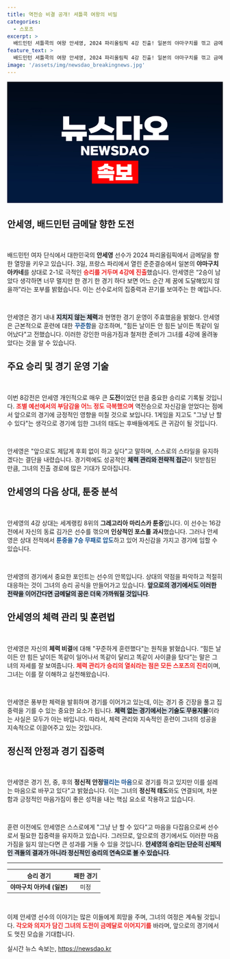 ```yaml
---
title: 역전승 비결 공개! 셔틀콕 여왕의 비밀
categories:
  - 스포츠
excerpt: >
  배드민턴 셔틀콕의 여왕 안세영, 2024 파리올림픽 4강 진출! 일본의 야마구치를 꺾고 금메달의 꿈에 한 걸음 다가선 그녀의 각오와 승리 비결을 들어보세요!
feature_text: >
  배드민턴 셔틀콕의 여왕 안세영, 2024 파리올림픽 4강 진출! 일본의 야마구치를 꺾고 금메달의 꿈에 한 걸음 다가선 그녀의 각오와 승리 비결을 들어보세요!
image: '/assets/img/newsdao_breakingnews.jpg'
---
```


<p><img src="/assets/img/newsdao_breakingnews.jpg" alt="ranknews 속보" /></p>

<h2 data-ke-size="size26">안세영, 배드민턴 금메달 향한 도전</h2>

<p data-ke-size="size16">&nbsp;</p>

<p>배드민턴 여자 단식에서 대한민국의 <b>안세영</b> 선수가 2024 파리올림픽에서 금메달을 향한 열망을 키우고 있습니다. 3일, 프랑스 파리에서 열린 준준결승에서 일본의 <b>야마구치 아카네</b>를 상대로 2-1로 극적인 <b><span style="color: #ee2323;">승리를 거두며 4강에 진출</span></b>했습니다. 안세영은 “2승이 남았다 생각하면 너무 멀지만 한 경기 한 경기 하다 보면 어느 순간 제 꿈에 도달해있지 않을까”라는 포부를 밝혔습니다. 이는 선수로서의 집중력과 끈기를 보여주는 한 예입니다.</p></p>

<p data-ke-size="size16">&nbsp;</p>

<p>안세영은 경기 내내 <b><span style="background-color: #21538527;">지치지 않는 체력</span></b>과 현명한 경기 운영이 주효했음을 밝혔다. 안세영은 근본적으로 훈련에 대한 <b><span style="color: #1a5490;">꾸준함</span></b>을 강조하며, "힘든 날이든 안 힘든 날이든 똑같이 일어났다"고 전했습니다. 이러한 강인한 마음가짐과 철저한 준비가 그녀를 4강에 올려놓았다는 것을 알 수 있습니다. </p>

<h2 data-ke-size="size26">주요 승리 및 경기 운영 기술</h2>

<p data-ke-size="size16">&nbsp;</p>

<p>이번 8강전은 안세영 개인적으로 매우 큰 <b>도전</b>이었던 만큼 중요한 승리로 기록될 것입니다. <b><span style="color: #ee2323;">조별 예선에서의 부담감을 어느 정도 극복했으며</span></b> 역전승으로 자신감을 얻었다는 점에서 앞으로의 경기에 긍정적인 영향을 미칠 것으로 보입니다. 1게임을 지고도 "그냥 난 할 수 있다"는 생각으로 경기에 임한 그녀의 태도는 후배들에게도 큰 귀감이 될 것입니다. </p>

<p data-ke-size="size16">&nbsp;</p>

<p>안세영은 "앞으로도 제답게 후회 없이 하고 싶다"고 말하며, 스스로의 스타일을 유지하겠다는 결단을 내렸습니다. 경기력에도 성공적인 <b><span style="background-color: #21538527;">체력 관리와 전략적 접근</span></b>이 뒷받침된 만큼, 그녀의 진출 경로에 많은 기대가 모아집니다. </p>

<h2 data-ke-size="size26">안세영의 다음 상대, 툰중 분석</h2>

<p data-ke-size="size16">&nbsp;</p>

<p>안세영의 4강 상대는 세계랭킹 8위의 <b>그레고리아 마리스카 툰중</b>입니다. 이 선수는 16강전에서 자신의 동료 김가은 선수를 꺾으며 <b>인상적인 포스를 과시</b>했습니다. 그러나 안세영은 상대 전적에서 <b><span style="color: #1a5490;">툰중을 7승 무패로 압도</span></b>하고 있어 자신감을 가지고 경기에 임할 수 있습니다.</p>

<p data-ke-size="size16">&nbsp;</p>

<p>안세영의 경기에서 중요한 포인트는 선수의 안목입니다. 상대의 약점을 파악하고 적절히 대응하는 것이 그녀의 승리 공식을 만들어가고 있습니다. <b><span style="background-color: #21538527;">앞으로의 경기에서도 이러한 전략을 이어간다면 금메달의 꿈은 더욱 가까워질 것입니다</span></b>.</p>

<h2 data-ke-size="size26">안세영의 체력 관리 및 훈련법</h2>

<p data-ke-size="size16">&nbsp;</p>

<p>안세영은 자신의 <b>체력 비결</b>에 대해 "꾸준하게 훈련했다"는 원칙을 밝혔습니다. “힘든 날이든 안 힘든 날이든 똑같이 일어나서 똑같이 달리고 똑같이 사이클을 탔다”는 말은 그녀의 자세를 잘 보여줍니다. <b><span style="color: #ee2323;">체력 관리가 승리의 열쇠라는 점은 모든 스포츠의 진리</span></b>이며, 그녀는 이를 잘 이해하고 실천해왔습니다.</p>

<p data-ke-size="size16">&nbsp;</p>

<p>안세영은 풍부한 체력을 발휘하며 경기를 이어가고 있는데, 이는 경기 중 긴장을 풀고 집중력을 기를 수 있는 중요한 요소가 됩니다. <b><span style="background-color: #21538527;">체력 없는 경기에서는 기술도 무용지물</span></b>이라는 사실은 모두가 아는 바입니다. 따라서, 체력 관리와 지속적인 훈련이 그녀의 성공을 지속적으로 이끌어주고 있는 것입니다. </p>

<h2 data-ke-size="size26">정신적 안정과 경기 집중력</h2>

<p data-ke-size="size16">&nbsp;</p>

<p>안세영은 경기 전, 중, 후의 <b>정신적 안정</b리가 얼마나 중요한지를 잘 알고 있습니다. 그녀는 계속 "<b><span style="color: #1a5490;">떨리는 마음</span></b>으로 경기를 하고 있지만 이를 설레는 마음으로 바꾸고 있다"고 밝혔습니다. 이는 그녀의 <b>정신적 태도</b>와도 연결되며, 차분함과 긍정적인 마음가짐이 좋은 성적을 내는 핵심 요소로 작용하고 있습니다. </p>

<p data-ke-size="size16">&nbsp;</p>

<p>훈련 이전에도 안세영은 스스로에게 "그냥 난 할 수 있다"고 마음을 다잡음으로써 선수로서 필요한 집중력을 유지하고 있습니다. 그러므로, 앞으로의 경기에서도 이러한 마음가짐을 잃지 않는다면 큰 성과를 거둘 수 있을 것입니다. <b><span style="background-color: #21538527;">안세영의 승리는 단순히 신체적인 격돌의 결과가 아니라 정신적인 승리의 연속으로 볼 수 있습니다</span></b>.</p>

<hr>

<table>
    <thead>
        <tr>
            <th style="text-align: center;">승리 경기</th>
            <th style="text-align: center;">패한 경기</th>
        </tr>
    </thead>
    <tbody>
        <tr>
            <td style="text-align: center;"><b>야마구치 아카네 (일본)</b></td>
            <td style="text-align: center;">미정</td>
        </tr>
    </tbody>
</table>

<p data-ke-size="size16">&nbsp;</p>

<p>이제 안세영 선수의 이야기는 많은 이들에게 희망을 주며, 그녀의 여정은 계속될 것입니다. <b><span style="color: #ee2323;">각오와 의지가 담긴 그녀의 도전이 금메달로 이어지기를</span></b> 바라며, 앞으로의 경기에서도 멋진 모습을 기대합니다.</p>
실시간 뉴스 속보는, <a href="https://newsdao.kr" rel="dofollow">https://newsdao.kr</a>


